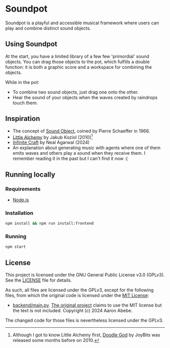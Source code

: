 # Soundpot

Soundpot is a playful and accessible musical framework where users can play and combine distinct sound objects.

## Using Soundpot

At the start, you have a limited library of a few few 'primordial' sound objects. You can drag those objects to the pot, which fulfills a double function: it is both a graphic score and a workspace for combining the objects.

While in the pot:
- To combine two sound objects, just drag one onto the other.
- Hear the sound of your objects when the waves created by raindrops touch them.

## Inspiration

- The concept of [Sound Object](https://monoskop.org/images/0/01/Chion_Michel_Guide_To_Sound_Objects_Pierre_Schaeffer_and_Musical_Research.pdf), coined by Pierre Schaeffer in 1966.
- [Little Alchemy](https://littlealchemy.com/) by Jakub Koziol (2010)[^1]
- [Infinite Craft](https://neal.fun/infinite-craft/) by Neal Agarwal (2024)
- An explanation about generating music with agents where one of them emits waves and others play a sound when they receive them. I remember reading it in the past but I can't find it now :(

[^1]: Although I got to know Little Alchemy first, [Doodle God](https://store.steampowered.com/app/348360/Doodle_God/) by JoyBits was released some months before on 2010.

## Running locally

### Requirements

- [Node.js](https://nodejs.org/en)

### Installation

```sh
npm install && npm run install:frontend
```

### Running

```sh
npm start
```

## License

This project is licensed under the GNU General Public License v3.0 (GPLv3).
See the [LICENSE](./LICENSE) file for details.

As such, all files are licensed under the GPLv3, except for the following files, from which the original code is licensed under the [MIT License](./LICENSE-MIT):
- [backend/main.py](backend/main.py). [The original project](https://github.com/aaronabebe/latent-mixer) claims to use the MIT license but the text is not included. Copyright (c) 2024 Aaron Abebe.

The changed code for those files is nevertheless licensed under the GPLv3.
